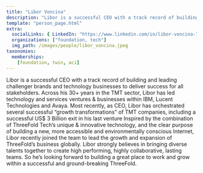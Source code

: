 ```yaml
---
title: "Libor Voncina"
description: "Libor is a successful CEO with a track record of building and leading challenger...."
template: "person_page.html"
extra:
  socialLinks: { LinkedIn: "https://www.linkedin.com/in/libor-voncina-755798143/" }
  organizations: ["foundation, tech"]
  img_path: /images/people/libor_voncina.jpeg
taxonomies:
  memberships:
    [foundation, twin, aci]
---
```


Libor is a successful CEO with a track record of building and leading challenger brands and technology businesses to deliver success for all stakeholders. Across his 30+ years in the TMT sector, Libor has led technology and services ventures & businesses within IBM, Lucent Technologies and Avaya. Most recently, as CEO, Libor has orchestrated several successful “growth transformations” of TMT companies, including a successful US$ 3 Billion exit in his last venture Inspired by the combination of ThreeFold Tech’s unique & innovative technology, and the clear purpose of building a new, more accessible and environmentally conscious Internet, Libor recently joined the team to lead the growth and expansion of ThreeFold’s business globally. Libor strongly believes in bringing diverse talents together to create high performing, highly collaborative, lasting teams. So he’s looking forward to building a great place to work and grow within a successful and ground-breaking ThreeFold.